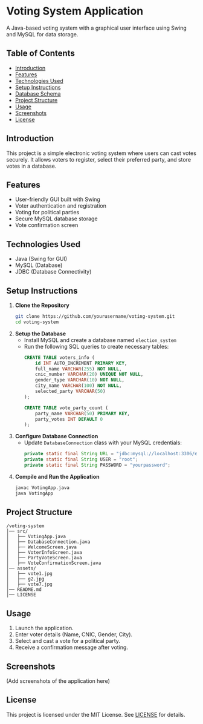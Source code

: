 # Voting System Application

A Java-based voting system with a graphical user interface using Swing and MySQL for data storage.

## Table of Contents
- [Introduction](#introduction)
- [Features](#features)
- [Technologies Used](#technologies-used)
- [Setup Instructions](#setup-instructions)
- [Database Schema](#database-schema)
- [Project Structure](#project-structure)
- [Usage](#usage)
- [Screenshots](#screenshots)
- [License](#license)

## Introduction
This project is a simple electronic voting system where users can cast votes securely. It allows voters to register, select their preferred party, and store votes in a database.

## Features
- User-friendly GUI built with Swing
- Voter authentication and registration
- Voting for political parties
- Secure MySQL database storage
- Vote confirmation screen

## Technologies Used
- Java (Swing for GUI)
- MySQL (Database)
- JDBC (Database Connectivity)

## Setup Instructions
1. **Clone the Repository**
   ```bash
   git clone https://github.com/yourusername/voting-system.git
   cd voting-system
   ```
2. **Setup the Database**
   - Install MySQL and create a database named `election_system`
   - Run the following SQL queries to create necessary tables:
     ```sql
     CREATE TABLE voters_info (
         id INT AUTO_INCREMENT PRIMARY KEY,
         full_name VARCHAR(255) NOT NULL,
         cnic_number VARCHAR(20) UNIQUE NOT NULL,
         gender_type VARCHAR(10) NOT NULL,
         city_name VARCHAR(100) NOT NULL,
         selected_party VARCHAR(50)
     );
     
     CREATE TABLE vote_party_count (
         party_name VARCHAR(50) PRIMARY KEY,
         party_votes INT DEFAULT 0
     );
     ```
3. **Configure Database Connection**
   - Update `DatabaseConnection` class with your MySQL credentials:
     ```java
     private static final String URL = "jdbc:mysql://localhost:3306/election_system";
     private static final String USER = "root";
     private static final String PASSWORD = "yourpassword";
     ```
4. **Compile and Run the Application**
   ```bash
   javac VotingApp.java
   java VotingApp
   ```

## Project Structure
```
/voting-system
│── src/
│   ├── VotingApp.java
│   ├── DatabaseConnection.java
│   ├── WelcomeScreen.java
│   ├── VoterInfoScreen.java
│   ├── PartyVoteScreen.java
│   ├── VoteConfirmationScreen.java
│── assets/
│   ├── vote1.jpg
│   ├── g2.jpg
│   ├── vote7.jpg
│── README.md
│── LICENSE
```

## Usage
1. Launch the application.
2. Enter voter details (Name, CNIC, Gender, City).
3. Select and cast a vote for a political party.
4. Receive a confirmation message after voting.

## Screenshots
(Add screenshots of the application here)

## License
This project is licensed under the MIT License. See [LICENSE](LICENSE) for details.


